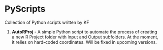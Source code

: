 # PyScripts
Collection of Python scripts written by KF


1. **AutoRProj** - A simple Python script to automate the process of creating a new R Project folder with Input and Output subfolders. At the moment, it relies on hard-coded coordinates. Will be fixed in upcoming versions.
